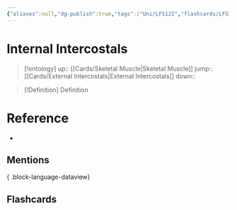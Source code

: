 ```yaml
---
{"aliases":null,"dg-publish":true,"tags":["Uni/LFS122","flashcards/LFS122"],"permalink":"/cards/internal-intercostals/","dgPassFrontmatter":true}
---
```


# Internal Intercostals

> [!ontology]
> up:: [[Cards/Skeletal Muscle\|Skeletal Muscle]]
> jump:: [[Cards/External Intercostals\|External Intercostals]]
> down:: 

> [!Definition] Definition
> 

# Reference
- 

## Mentions

{ .block-language-dataview}

## Flashcards

